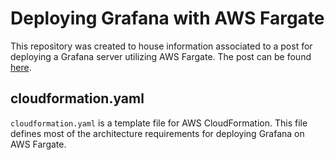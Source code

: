 # Deploying Grafana with AWS Fargate
This repository was created to house information associated to a post for deploying a Grafana server utilizing AWS Fargate. The post can be found [here](link).

## cloudformation.yaml
```cloudformation.yaml``` is a template file for AWS CloudFormation. This file defines most of the architecture requirements for deploying Grafana on AWS Fargate.


